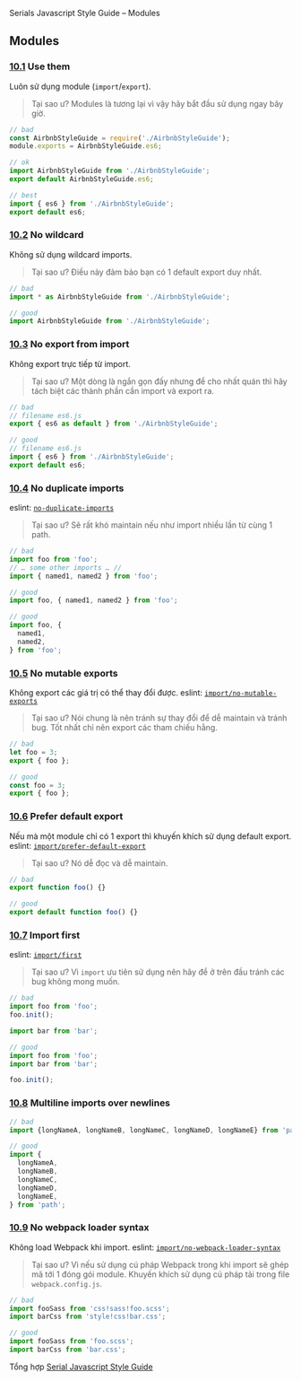 Serials Javascript Style Guide – Modules

## Modules

<a name="modules--use-them"></a><a name="10.1"></a>
### [10.1](#modules--use-them) Use them
Luôn sử dụng module (`import`/`export`).

> Tại sao ư? Modules là tương lại vì vậy hãy bắt đầu sử dụng ngay bây giờ.

```javascript
// bad
const AirbnbStyleGuide = require('./AirbnbStyleGuide');
module.exports = AirbnbStyleGuide.es6;

// ok
import AirbnbStyleGuide from './AirbnbStyleGuide';
export default AirbnbStyleGuide.es6;

// best
import { es6 } from './AirbnbStyleGuide';
export default es6;
```

<a name="modules--no-wildcard"></a><a name="10.2"></a>
### [10.2](#modules--no-wildcard) No wildcard
Không sử dụng wildcard imports.

> Tại sao ư? Điều này đảm bảo bạn có 1 default export duy nhất.

```javascript
// bad
import * as AirbnbStyleGuide from './AirbnbStyleGuide';

// good
import AirbnbStyleGuide from './AirbnbStyleGuide';
```

<a name="modules--no-export-from-import"></a><a name="10.3"></a>
### [10.3](#modules--no-export-from-import) No export from import
Không export trực tiếp từ import.

> Tại sao ư? Một dòng là ngắn gọn đấy nhưng để cho nhất quán thì hãy tách biệt các thành phần cần import và export ra.

```javascript
// bad
// filename es6.js
export { es6 as default } from './AirbnbStyleGuide';

// good
// filename es6.js
import { es6 } from './AirbnbStyleGuide';
export default es6;
```

<a name="modules--no-duplicate-imports"></a>
### [10.4](#modules--no-duplicate-imports) No duplicate imports
eslint: [`no-duplicate-imports`](https://eslint.org/docs/rules/no-duplicate-imports)

> Tại sao ư? Sẽ rất khó maintain nếu như import nhiều lần từ cùng 1 path.

```javascript
// bad
import foo from 'foo';
// … some other imports … //
import { named1, named2 } from 'foo';

// good
import foo, { named1, named2 } from 'foo';

// good
import foo, {
  named1,
  named2,
} from 'foo';
```

<a name="modules--no-mutable-exports"></a>
### [10.5](#modules--no-mutable-exports) No mutable exports
Không export các giá trị có thể thay đổi được. eslint: [`import/no-mutable-exports`](https://github.com/benmosher/eslint-plugin-import/blob/master/docs/rules/no-mutable-exports.md)

> Tại sao ư? Nói chung là nên tránh sự thay đổi để dễ maintain và tránh bug. Tốt nhất chỉ nên export các tham chiếu hằng.

```javascript
// bad
let foo = 3;
export { foo };

// good
const foo = 3;
export { foo };
```

<a name="modules--prefer-default-export"></a>
### [10.6](#modules--prefer-default-export) Prefer default export
Nếu mà một module chỉ có 1 export thì khuyến khích sử dụng default export. eslint: [`import/prefer-default-export`](https://github.com/benmosher/eslint-plugin-import/blob/master/docs/rules/prefer-default-export.md)

> Tại sao ư? Nó dễ đọc và dễ maintain.

```javascript
// bad
export function foo() {}

// good
export default function foo() {}
```

<a name="modules--imports-first"></a>
### [10.7](#modules--imports-first) Import first
eslint: [`import/first`](https://github.com/benmosher/eslint-plugin-import/blob/master/docs/rules/first.md)

> Tại sao ư? Vì `import` ưu tiên sử dụng nên hãy để ở trên đầu tránh các bug không mong muốn.

```javascript
// bad
import foo from 'foo';
foo.init();

import bar from 'bar';

// good
import foo from 'foo';
import bar from 'bar';

foo.init();
```

<a name="modules--multiline-imports-over-newlines"></a>
### [10.8](#modules--multiline-imports-over-newlines) Multiline imports over newlines

```javascript
// bad
import {longNameA, longNameB, longNameC, longNameD, longNameE} from 'path';

// good
import {
  longNameA,
  longNameB,
  longNameC,
  longNameD,
  longNameE,
} from 'path';
```

<a name="modules--no-webpack-loader-syntax"></a>
### [10.9](#modules--no-webpack-loader-syntax) No webpack loader syntax
Không load Webpack khi import. eslint: [`import/no-webpack-loader-syntax`](https://github.com/benmosher/eslint-plugin-import/blob/master/docs/rules/no-webpack-loader-syntax.md)

> Tại sao ư? Vì nếu sử dụng cú pháp Webpack trong khi import sẽ ghép mã tới 1 đóng gói module. Khuyến khích sử dụng cú pháp tải trong file `webpack.config.js`.

```javascript
// bad
import fooSass from 'css!sass!foo.scss';
import barCss from 'style!css!bar.css';

// good
import fooSass from 'foo.scss';
import barCss from 'bar.css';
```

Tổng hợp [Serial Javascript Style Guide](/2019/05/17/serials-javascript-style-guide/)